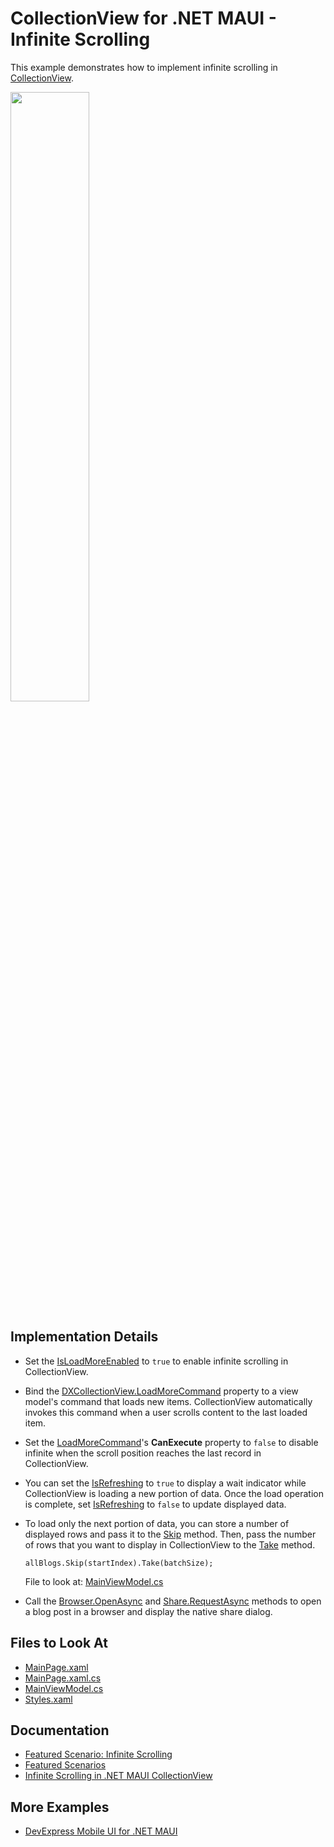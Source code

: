 # CollectionView for .NET MAUI - Infinite Scrolling

This example demonstrates how to implement infinite scrolling in [CollectionView](https://docs.devexpress.com/MAUI/403324/collection-view).

<img width="50%" src="https://user-images.githubusercontent.com/12169834/223110944-4904bf34-da91-4685-9656-fb7e09905d42.png"/>

## Implementation Details

* Set the [IsLoadMoreEnabled](https://docs.devexpress.com/MAUI/DevExpress.Maui.CollectionView.DXCollectionView.IsLoadMoreEnabled) to `true` to enable infinite scrolling in CollectionView.
* Bind the [DXCollectionView.LoadMoreCommand](https://docs.devexpress.com/MAUI/DevExpress.Maui.CollectionView.DXCollectionView.LoadMoreCommand) property to a view model's command that loads new items. CollectionView automatically invokes this command when a user scrolls content to the last loaded item.
* Set the [LoadMoreCommand](https://docs.devexpress.com/MAUI/DevExpress.Maui.CollectionView.DXCollectionView.LoadMoreCommand)'s **CanExecute** property to `false` to disable infinite when the scroll position reaches the last record in CollectionView.
* You can set the [IsRefreshing](https://docs.devexpress.com/MAUI/DevExpress.Maui.CollectionView.DXCollectionView.IsRefreshing) to `true` to display a wait indicator while CollectionView is loading a new portion of data. Once the load operation is complete, set [IsRefreshing](https://docs.devexpress.com/MAUI/DevExpress.Maui.CollectionView.DXCollectionView.IsRefreshing) to `false` to update displayed data.
* To load only the next portion of data, you can store a number of displayed rows and pass it to the [Skip](https://learn.microsoft.com/en-us/dotnet/api/system.linq.enumerable.skip) method. Then, pass the number of rows that you want to display in CollectionView to the [Take](https://learn.microsoft.com/en-us/dotnet/api/system.linq.enumerable.take) method.
  
    ```
    allBlogs.Skip(startIndex).Take(batchSize);
    ```

    File to look at: [MainViewModel.cs](MainViewModel.cs)

* Call the [Browser.OpenAsync](https://learn.microsoft.com/en-us/dotnet/maui/platform-integration/appmodel/open-browser?view=net-maui-7.0&tabs=android#open-the-browser) and [Share.RequestAsync](https://learn.microsoft.com/en-us/dotnet/maui/platform-integration/data/share?view=net-maui-7.0&tabs=android#share-text-and-links) methods to open a blog post in a browser and display the native share dialog.


## Files to Look At

* [MainPage.xaml](MainPage.xaml)
* [MainPage.xaml.cs](MainPage.xaml.cs)
* [MainViewModel.cs](MainViewModel.cs)
* [Styles.xaml](Resources/Styles/Styles.xaml)

## Documentation

* [Featured Scenario: Infinite Scrolling](https://docs.devexpress.com/MAUI/404358)
* [Featured Scenarios](https://docs.devexpress.com/MAUI/404291)
* [Infinite Scrolling in .NET MAUI CollectionView](https://docs.devexpress.com/MAUI/403331/collection-view/infinite-scrolling)

## More Examples

* [DevExpress Mobile UI for .NET MAUI](https://github.com/DevExpress-Examples/maui-demo-app/)